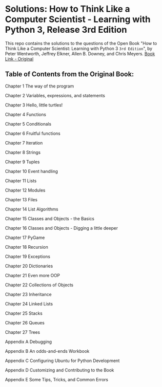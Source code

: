 # Solutions: How to Think Like a Computer Scientist - Learning with Python 3, Release 3rd Edition

This repo contains the solutions to the questions of the Open Book "How to Think Like a Computer Scientist: Learning with Python 3 `3rd Edition`", by Peter Wentworth, Jeffrey Elkner, Allen B. Downey, and Chris Meyers. [Book Link - Original](http://openbookproject.net/thinkcs/python/english3e/)



## Table of Contents from the Original Book:

Chapter 1 The way of the program

Chapter 2 Variables, expressions, and statements

Chapter 3 Hello, little turtles!

Chapter 4 Functions

Chapter 5 Conditionals

Chapter 6 Fruitful functions

Chapter 7 Iteration

Chapter 8 Strings

Chapter 9 Tuples

Chapter 10 Event handling

Chapter 11 Lists

Chapter 12 Modules

Chapter 13 Files

Chapter 14 List Algorithms

Chapter 15 Classes and Objects - the Basics

Chapter 16 Classes and Objects - Digging a little deeper

Chapter 17 PyGame

Chapter 18 Recursion

Chapter 19 Exceptions

Chapter 20 Dictionaries

Chapter 21 Even more OOP

Chapter 22 Collections of Objects

Chapter 23 Inheritance

Chapter 24 Linked Lists

Chapter 25 Stacks

Chapter 26 Queues

Chapter 27 Trees

Appendix A Debugging

Appendix B An odds-and-ends Workbook

Appendix C Configuring Ubuntu for Python Development

Appendix D Customizing and Contributing to the Book

Appendix E Some Tips, Tricks, and Common Errors
